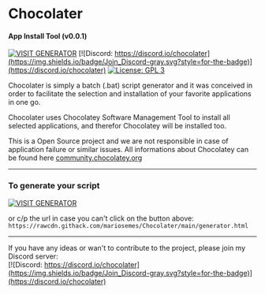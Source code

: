 # Chocolater
#### App Install Tool (v0.0.1)
[![VISIT GENERATOR](https://img.shields.io/badge/Visit_Generator-gray.svg?style=for-the-badge)](https://rawcdn.githack.com/mariosemes/Chocolater/main/generator.html)
[![Discord: https://discord.io/chocolater](https://img.shields.io/badge/Join_Discord-gray.svg?style=for-the-badge)](https://discord.io/chocolater)
[![License: GPL 3](https://img.shields.io/badge/License-GPL%203-blue.svg?style=for-the-badge&colorB=177DC1&label=license)](LICENSE)

Chocolater is simply a batch (.bat) script generator and it was conceived in order to facilitate the selection and installation of your favorite applications in one go.

Chocolater uses Chocolatey Software Management Tool to install all selected applications, and therefor Chocolatey will be installed too.

This is a Open Source project and we are not responsible in case of application failure or similar issues. All informations about Chocolatey can be found here [community.chocolatey.org](https://community.chocolatey.org "community.chocolatey.org")

------------
### To generate your script
[![VISIT GENERATOR](https://img.shields.io/badge/Visit_Generator-gray.svg?style=for-the-badge)](https://rawcdn.githack.com/mariosemes/Chocolater/main/generator.html)

or c/p the url in case you can't click on the button above:
`https://rawcdn.githack.com/mariosemes/Chocolater/main/generator.html`

------------
If you have any ideas or wan't to contribute to the project, please join my Discord server:
<br />
[![Discord: https://discord.io/chocolater](https://img.shields.io/badge/Join_Discord-gray.svg?style=for-the-badge)](https://discord.io/chocolater)